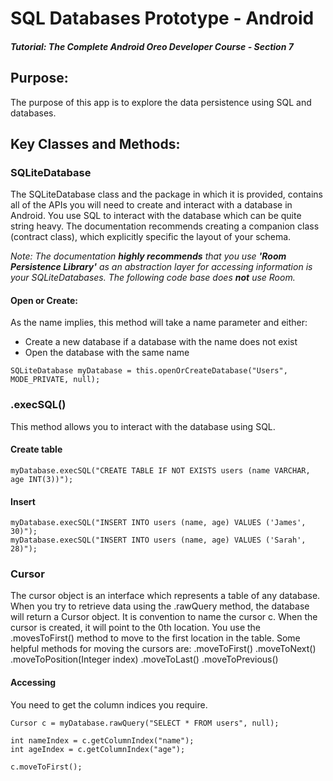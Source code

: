 # SQL Databases Prototype - Android
##### Tutorial: The Complete Android Oreo Developer Course - Section 7

## Purpose: 
The purpose of this app is to explore the data persistence using SQL and databases.


## Key Classes and Methods:
### SQLiteDatabase
The SQLiteDatabase class and the package in which it is provided, contains all of the APIs you will need to create and interact with a database in Android. You use SQL to interact with the database which can be quite string heavy. The documentation recommends creating a companion class (contract class), which explicitly specific the layout of your schema. 

<em>Note: The documentation <strong>highly recommends</strong> that you use <strong>'Room Persistence Library'</strong> as an abstraction layer for accessing information is your SQLiteDatabases. The following code base does <strong>not</strong> use Room.</em>

#### Open or Create:
As the name implies, this method will take a name parameter and either:
- Create a new database if a database with the name does not exist
- Open the database with the same name
```
SQLiteDatabase myDatabase = this.openOrCreateDatabase("Users", MODE_PRIVATE, null);
```

### .execSQL()
This method allows you to interact with the database using SQL. 

#### Create table
```
myDatabase.execSQL("CREATE TABLE IF NOT EXISTS users (name VARCHAR, age INT(3))");
```

#### Insert
```
myDatabase.execSQL("INSERT INTO users (name, age) VALUES ('James', 30)");
myDatabase.execSQL("INSERT INTO users (name, age) VALUES ('Sarah', 28)");
```

### Cursor
The cursor object is an interface which represents a table of any database. When you try to retrieve data using the .rawQuery method, the database will return a Cursor object. It is convention to name the cursor c. When the cursor is created, it will point to the 0th location. You use the .movesToFirst() method to move to the first location in the table. Some helpful methods for moving the cursors are:
.moveToFirst()
.moveToNext()
.moveToPosition(Integer index)
.moveToLast()
.moveToPrevious()

#### Accessing
You need to get the column indices you require. 
```
Cursor c = myDatabase.rawQuery("SELECT * FROM users", null);

int nameIndex = c.getColumnIndex("name");
int ageIndex = c.getColumnIndex("age");

c.moveToFirst();
```

#### 

